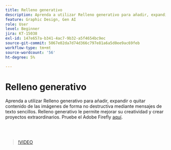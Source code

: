 ```yaml
---
title: Relleno generativo
description: Aprenda a utilizar Relleno generativo para añadir, expandir o quitar contenido de las imágenes
feature: Graphic Design, Gen AI
role: User
level: Beginner
jira: KT-15038
exl-id: 147e657a-b341-4ac7-9b32-a5f4654bc9ec
source-git-commit: 5067e02da7d74d366c797e81a6a5d0ee9ac69feb
workflow-type: tm+mt
source-wordcount: '56'
ht-degree: 5%

---
```


# Relleno generativo

Aprenda a utilizar Relleno generativo para añadir, expandir o quitar contenido de las imágenes de forma no destructiva mediante mensajes de texto sencillos. Relleno generativo le permite mejorar su creatividad y crear proyectos extraordinarios. Pruebe el Adobe Firefly [aquí](https://firefly.adobe.com/).

<br> 

>[!VIDEO](https://video.tv.adobe.com/v/3473992?quality=12&learn=on&hidetitle=true&captions=spa)
